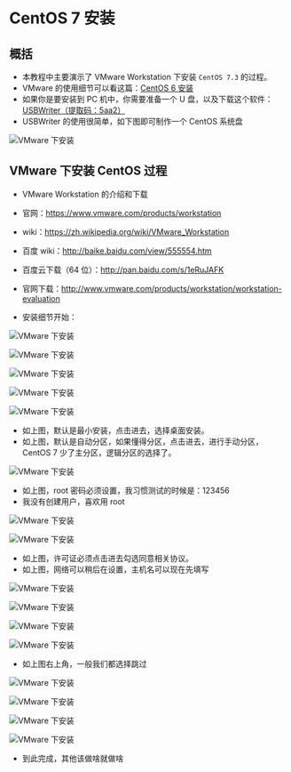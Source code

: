 # CentOS 7 安装 


## 概括

- 本教程中主要演示了 VMware Workstation 下安装 `CentOS 7.3` 的过程。
- VMware 的使用细节可以看这篇：[CentOS 6 安装](CentOS-Install.md)
- 如果你是要安装到 PC 机中，你需要准备一个 U 盘，以及下载这个软件：[USBWriter（提取码：5aa2）](https://pan.baidu.com/s/1gg83h9T)
- USBWriter 的使用很简单，如下图即可制作一个 CentOS 系统盘

![VMware 下安装](../images/CentOS-7-Install-a-0.jpg) 


## VMware 下安装 CentOS 过程

- VMware Workstation 的介绍和下载
 - 官网：<https://www.vmware.com/products/workstation>
 - wiki：<https://zh.wikipedia.org/wiki/VMware_Workstation>
 - 百度 wiki：<http://baike.baidu.com/view/555554.htm>
 - 百度云下载（64 位）：<http://pan.baidu.com/s/1eRuJAFK>
 - 官网下载：<http://www.vmware.com/products/workstation/workstation-evaluation>

  
- 安装细节开始：

![VMware 下安装](../images/CentOS-7-Install-a-1.jpg) 

![VMware 下安装](../images/CentOS-7-Install-a-2.jpg)

![VMware 下安装](../images/CentOS-7-Install-a-3.jpg)

![VMware 下安装](../images/CentOS-7-Install-a-4.jpg)

![VMware 下安装](../images/CentOS-7-Install-a-5.jpg)

- 如上图，默认是最小安装，点击进去，选择桌面安装。
- 如上图，默认是自动分区，如果懂得分区，点击进去，进行手动分区，CentOS 7 少了主分区，逻辑分区的选择了。

![VMware 下安装](../images/CentOS-7-Install-a-6.jpg)

- 如上图，root 密码必须设置，我习惯测试的时候是：123456
- 我没有创建用户，喜欢用 root

![VMware 下安装](../images/CentOS-7-Install-a-7.jpg)

![VMware 下安装](../images/CentOS-7-Install-a-8.jpg)

- 如上图，许可证必须点击进去勾选同意相关协议。
- 如上图，网络可以稍后在设置，主机名可以现在先填写

![VMware 下安装](../images/CentOS-7-Install-a-9.jpg)

![VMware 下安装](../images/CentOS-7-Install-a-10.jpg)

![VMware 下安装](../images/CentOS-7-Install-a-11.jpg)

![VMware 下安装](../images/CentOS-7-Install-a-12.jpg)

- 如上图右上角，一般我们都选择跳过

![VMware 下安装](../images/CentOS-7-Install-a-13.jpg)

![VMware 下安装](../images/CentOS-7-Install-a-14.jpg)

![VMware 下安装](../images/CentOS-7-Install-a-15.jpg)

![VMware 下安装](../images/CentOS-7-Install-a-16.jpg)

- 到此完成，其他该做啥就做啥
